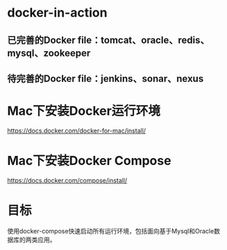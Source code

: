 # docker-in-action
## 已完善的Docker file：tomcat、oracle、redis、mysql、zookeeper
## 待完善的Docker file：jenkins、sonar、nexus

# Mac下安装Docker运行环境
https://docs.docker.com/docker-for-mac/install/

# Mac下安装Docker Compose
https://docs.docker.com/compose/install/

# 目标
使用docker-compose快速启动所有运行环境，包括面向基于Mysql和Oracle数据库的两类应用。
